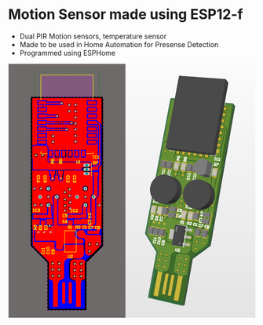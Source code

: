 # Motion Sensor made using ESP12-f

- Dual PIR Motion sensors, temperature sensor
- Made to be used in Home Automation for Presense Detection
- Programmed using ESPHome

![Preview](https://github.com/AdityaChavan/ESP12fMotionSensor/blob/main/reference.PNG)

